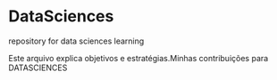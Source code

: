 # DataSciences
repository for data sciences learning

Este arquivo explica objetivos e estratégias.Minhas contribuições para DATASCIENCES
